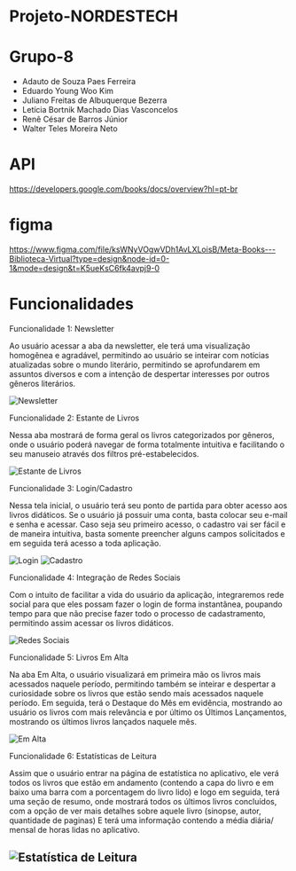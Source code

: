 # Projeto-NORDESTECH

# Grupo-8
- Adauto de Souza Paes Ferreira
- Eduardo Young Woo Kim
- Juliano Freitas de Albuquerque Bezerra
- Letícia Bortnik Machado Dias Vasconcelos
- Renê César de Barros Júnior
- Walter Teles Moreira Neto

# API
https://developers.google.com/books/docs/overview?hl=pt-br

# figma
https://www.figma.com/file/ksWNyVOgwVDh1AvLXLoisB/Meta-Books---Biblioteca-Virtual?type=design&node-id=0-1&mode=design&t=K5ueKsC6fk4avpj9-0

#  Funcionalidades
Funcionalidade 1: Newsletter

Ao usuário acessar a aba da newsletter, ele terá uma visualização homogênea e agradável, permitindo ao usuário se inteirar com notícias atualizadas sobre o mundo literário, permitindo se aprofundarem em assuntos diversos e com a intenção de despertar interesses por outros gêneros literários.

![Newsletter](/imgs/Screenshot_6.png)

Funcionalidade 2: Estante de Livros

Nessa aba mostrará de forma geral os livros categorizados por gêneros, onde o usuário poderá navegar de forma totalmente intuitiva e facilitando o seu manuseio através dos filtros pré-estabelecidos.

![Estante de Livros](/imgs/estante.png)

Funcionalidade 3: Login/Cadastro

Nessa tela inicial, o usuário terá seu ponto de partida para obter acesso aos livros didáticos. Se o usuário já possuir uma conta, basta colocar seu e-mail e senha e acessar. Caso seja seu primeiro acesso, o cadastro vai ser fácil e de maneira intuitiva, basta somente preencher alguns campos solicitados e em seguida terá acesso a toda aplicação.

![Login](/imgs/1.LOGIN.png)
![Cadastro](/imgs/2.CADASTRO.png)

Funcionalidade 4: Integração de Redes Sociais

Com o intuito de facilitar a vida do usuário da aplicação, integraremos rede social para que eles possam fazer o login de forma instantânea, poupando tempo para que não precise fazer todo o processo de cadastramento, permitindo assim acessar os livros didáticos.

![Redes Sociais](/imgs/redesocial.png)

Funcionalidade 5: Livros Em Alta

Na aba Em Alta, o usuário visualizará em primeira mão os livros mais acessados naquele período, permitindo também se inteirar e despertar a curiosidade sobre os livros que estão sendo mais acessados naquele período. Em seguida, terá o Destaque do Mês em evidência, mostrando ao usuário os livros com mais relevância e por último os Últimos Lançamentos, mostrando os últimos livros lançados naquele mês.

![Em Alta](/imgs/emalta.png)

Funcionalidade 6: Estatísticas de Leitura

Assim que o usuário entrar na página de estatística no aplicativo, ele verá todos os livros que estão em andamento (contendo a capa do livro e em baixo uma barra com a porcentagem do livro lido) e logo em seguida, terá uma seção de resumo, onde mostrará todos os últimos livros concluídos, com a opção de ver mais detalhes sobre aquele livro (sinopse, autor, quantidade de paginas)
E terá uma informação contendo a média diária/ mensal de horas lidas no aplicativo.

![Estatística de Leitura](/imgs/estatistica.png)
---------------------------
